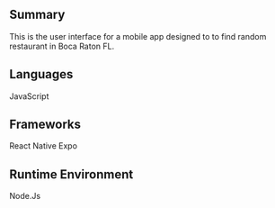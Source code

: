 ## Summary
This is the user interface for a mobile app designed to to find random restaurant in Boca Raton FL.

## Languages
JavaScript

## Frameworks
React Native
Expo

## Runtime Environment 
Node.Js
